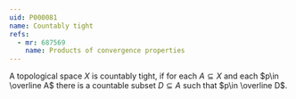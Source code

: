 ```yaml
---
uid: P000081
name: Countably tight
refs:
  - mr: 687569
    name: Products of convergence properties
---
```

A topological space $X$ is countably tight, if for each $A\subseteq X$ and each $p\in \overline A$ there is a countable subset $D\subseteq A$ such that $p\in \overline D$.
